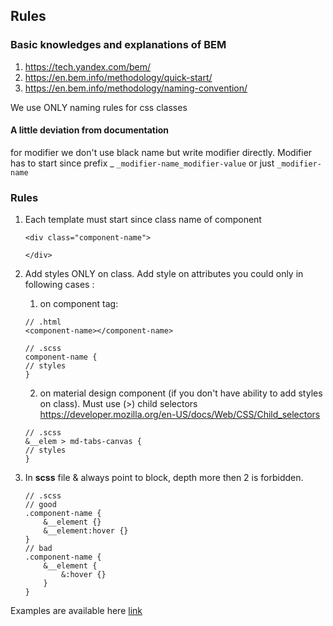 ## Rules

### Basic knowledges and explanations of BEM 
1. https://tech.yandex.com/bem/
2. https://en.bem.info/methodology/quick-start/
3. https://en.bem.info/methodology/naming-convention/

 We use ONLY naming rules for css classes
#### A little deviation from documentation
for modifier we don't use black name but write modifier directly.
Modifier has to start since prefix _ 
`_modifier-name_modifier-value` or just `_modifier-name`
	
### Rules

1.  Each template must start since class name of component
     ```
     <div class="component-name">
     
     </div>
     ```

2. Add styles ONLY on class. Add style on attributes you could only in following cases :
    1. on component tag:
    ```
    // .html
    <component-name></component-name>
    ```
    
    ```
    // .scss
    component-name {
    // styles
    }
    ```
    2. on material design component (if you don't have ability to add styles on class). Must use (>) child selectors https://developer.mozilla.org/en-US/docs/Web/CSS/Child_selectors
    ```
    // .scss
    &__elem > md-tabs-canvas {
    // styles
    }
    ```
3. In **scss** file & always point to block, depth more then 2 is forbidden. 
    ```
    // .scss
    // good
    .component-name {
        &__element {}
        &__element:hover {}
    }
    // bad
    .component-name {
        &__element {
            &:hover {}
        }
    }
    ```

Examples are available here [link](https://github.com/vorant/test-task-angular-1.5.x/tree/master/client/app/components)

